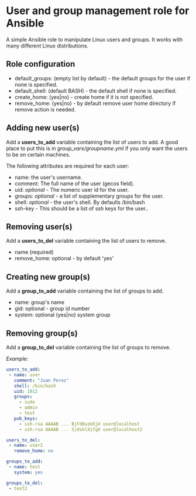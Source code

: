 # User and group management role for Ansible
A simple Ansible role to manipulate Linux users and groups. It works with many different Linux
distributions.

## Role configuration

* default_groups: (empty list by default) - the default groups for the user if none is specified.
* default_shell: (default BASH) - the default shell if none is specified.
* create_home: (yes|no) - create home if it is not specified.
* remove_home: (yes|no) - by default remove user home directory if remove action is needed.

## Adding new user(s)

Add a **users_to_add** variable containing the list of users to add.
A good place to put this is in *group_vars/groupname.yml* if you only want the users to be on certain machines.

The following attributes are required for each user:

* name: the user's username.
* comment: The full name of the user (gecos field).
* uid: *optional* - The numeric user id for the user.
* groups: *optional* - a list of supplementary groups for the user.
* shell: *optional* - the user's shell. By defaults /bin/bash
* ssh-key - This should be a list of ssh keys for the user..

## Removing user(s)
Add a **users_to_del** variable containing the list of users to remove.

* name (required)
* remove_home: optional - by default 'yes'

## Creating new group(s)
Add a **group_to_add** variable containing the list of groups to add.

* name: group's name
* gid: optional - group id number
* system: optional (yes|no) system group

## Removing group(s)

Add a **group_to_del** variable containing the list of groups to remove.

*Example:*

```yml
users_to_add:
 - name: user
   comment: "Juan Perez"
   shell: /bin/bash
   uid: 1012
   groups: 
     - sudo
     - admin
     - test
   pub_keys:
     - ssh-rsa AAAAB ... BjFdOuzUXjX user@localhost
     - ssh-rsa AAAAB ... SjdsklXifgX user@localhost2

users_to_del:
 - name: user2
   remove_home: no

groups_to_add:
 - name: test
   system: yes

groups_to_del:
 - test2

```
